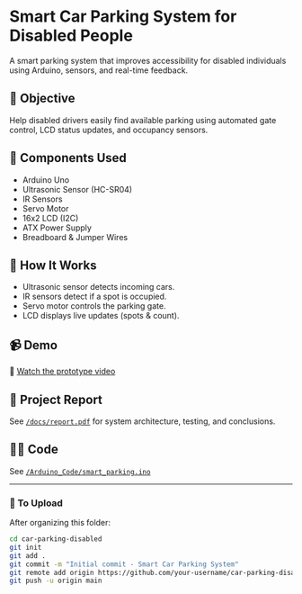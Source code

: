# Smart Car Parking System for Disabled People

A smart parking system that improves accessibility for disabled individuals using Arduino, sensors, and real-time feedback.

## 🎯 Objective

Help disabled drivers easily find available parking using automated gate control, LCD status updates, and occupancy sensors.

## 🔧 Components Used

- Arduino Uno
- Ultrasonic Sensor (HC-SR04)
- IR Sensors
- Servo Motor
- 16x2 LCD (I2C)
- ATX Power Supply
- Breadboard & Jumper Wires

## 🧠 How It Works

- Ultrasonic sensor detects incoming cars.
- IR sensors detect if a spot is occupied.
- Servo motor controls the parking gate.
- LCD displays live updates (spots & count).

## 📹 Demo

🎥 [Watch the prototype video](https://drive.google.com/file/d/1BZ9NbHq0VGi8tyY4YZjTwrTcVlhivH_e/view?usp=sharing)

## 📄 Project Report

See [`/docs/report.pdf`](./docs/report.pdf) for system architecture, testing, and conclusions.

## 👨‍💻 Code

See [`/Arduino_Code/smart_parking.ino`](./Arduino_Code/smart_parking.ino)

---

### 🏁 To Upload

After organizing this folder:

```bash
cd car-parking-disabled
git init
git add .
git commit -m "Initial commit - Smart Car Parking System"
git remote add origin https://github.com/your-username/car-parking-disabled.git
git push -u origin main
```
